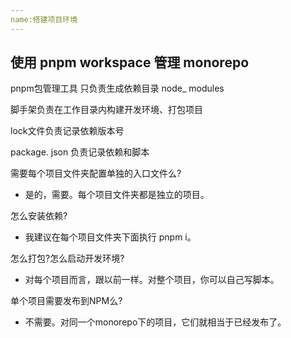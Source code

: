 ```yaml
---
name:搭建项目环境
---
```


 ## 使用 pnpm workspace 管理 monorepo

pnpm包管理工具 只负责生成依赖目录 node_ modules

脚手架负责在工作目录内构建开发环境、打包项目

lock文件负责记录依赖版本号

package. json 负责记录依赖和脚本





需要每个项目文件夹配置单独的入口文件么?

- 是的，需要。每个项目文件夹都是独立的项目。

怎么安装依赖?

- 我建议在每个项目文件夹下面执行 pnpm i。

怎么打包?怎么启动开发环境?

- 对每个项目而言，跟以前一样。对整个项目，你可以自己写脚本。

单个项目需要发布到NPM么?

- 不需要。对同一个monorepo下的项目，它们就相当于已经发布了。